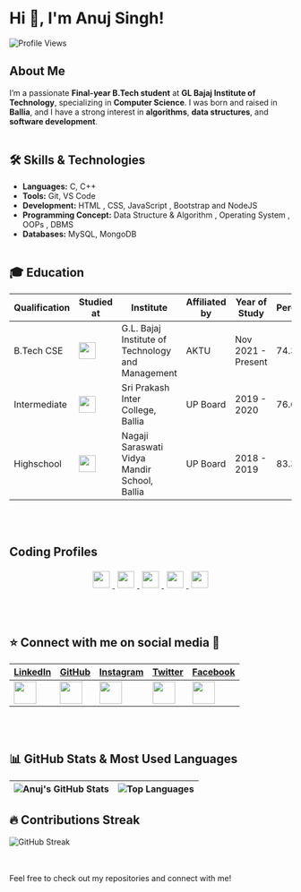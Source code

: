 # Hi 👋, I'm Anuj Singh! 
![Profile Views](https://hits.sh/github.com/anujsingh21.svg?style=for-the-badge&label=Profile%20Views&color=informational&labelColor=gray)

## About Me
I’m a passionate **Final-year B.Tech student** at **GL Bajaj Institute of Technology**, specializing in **Computer Science**. I was born and raised in **Ballia**, and I have a strong interest in **algorithms**, **data structures**, and **software development**.
<br><br>

## 🛠 Skills & Technologies
- **Languages:** C, C++
- **Tools:** Git, VS Code
- **Development:** HTML , CSS, JavaScript , Bootstrap and NodeJS
- **Programming Concept:** Data Structure & Algorithm , Operating System , OOPs , DBMS
- **Databases:** MySQL, MongoDB
<br><br>

## 🎓 Education

| Qualification | Studied at | Institute | Affiliated by | Year of Study | Percentage |
| --- | --- | --- | --- | --- | --- |
| B.Tech CSE | <img src="https://www.glbitm.org/Uploads/image/846imguf_LogoGLBajaj.jpg" width="30"> | G.L. Bajaj Institute of Technology and Management | AKTU | Nov 2021 - Present | 74.3% |
| Intermediate | <img src="https://seeklogo.com/images/B/board-of-high-school-intermediate-uttar-pradesh-logo-C72295BBDE-seeklogo.com.png" width="30"> | Sri Prakash Inter College, Ballia | UP Board | 2019 - 2020 | 76.6% |
| Highschool | <img src="https://seeklogo.com/images/B/board-of-high-school-intermediate-uttar-pradesh-logo-C72295BBDE-seeklogo.com.png" width="30"> | Nagaji Saraswati Vidya Mandir School, Ballia | UP Board | 2018 - 2019 | 83.3% |


<br><br>
## Coding Profiles

<p align="center">
  <a href="https://leetcode.com/u/the_anuj/">
    <img src="https://img.shields.io/badge/-LeetCode-black?style=flat-square&logo=LeetCode" height="30px" style="margin: 5px;">
  </a>
  <a href="https://www.naukri.com/code360/profile/The_Anuj">
    <img src="https://img.shields.io/badge/-CodingNinjas-orange?style=flat-square&logo=CodingNinjas" height="30px" style="margin: 5px;">
  </a>
  <a href="https://www.geeksforgeeks.org/user/anujsingh07/">
    <img src="https://img.shields.io/badge/-GeeksforGeeks-darkgreen?style=flat-square&logo=GeeksforGeeks" height="30px" style="margin: 5px;">
  </a>
  <a href="https://www.hackerrank.com/profile/anujsingh2302201">
    <img src="https://img.shields.io/badge/-HackerRank-green?style=flat-square&logo=HackerRank" height="30px" style="margin: 5px;">
  </a>
  <a href="https://www.codechef.com/users/anujsingh18">
    <img src="https://img.shields.io/badge/-CodeChef-brown?style=flat-square&logo=CodeChef" height="30px" style="margin: 5px;">
  </a>
</p>


<br><br>


## ⭐ Connect with me on social media 📲

| [LinkedIn](https://www.linkedin.com/in/anuj-singh-56a21a227/) | [GitHub](https://github.com/anujsingh21) | [Instagram](https://www.instagram.com/kunwaranuj_?igshid=MWpuemtuYnM0ZzkwNw==) | [Twitter](https://x.com/KunwarAnujSing5?t=KUQ3bYzZcVg-4E691WPW4A&s=09) | [Facebook](https://facebook.com/your-facebook-id) |
| --- | --- | --- | --- | --- |
| <img src="https://img.icons8.com/color/48/000000/linkedin.png" width="40"/> | <img src="https://img.icons8.com/ios-glyphs/48/000000/github.png" width="40"/> | <img src="https://img.icons8.com/fluency/48/000000/instagram-new.png" width="40"/> | <img src="https://img.icons8.com/color/48/000000/twitter.png" width="40"/> | <img src="https://img.icons8.com/color/48/000000/facebook.png" width="40"/> |


<br><br>


## 📊 GitHub Stats & Most Used Languages

| ![Anuj's GitHub Stats](https://github-readme-stats.vercel.app/api?username=anujsingh21&show_icons=true&theme=radical) | ![Top Languages](https://github-readme-stats.vercel.app/api/top-langs/?username=anujsingh21&layout=compact&theme=radical) |
| --- | --- |


## 🔥 Contributions Streak

![GitHub Streak](https://github-readme-streak-stats.herokuapp.com/?user=anujsingh21&theme=radical)

<br><br>
Feel free to check out my repositories and connect with me!

